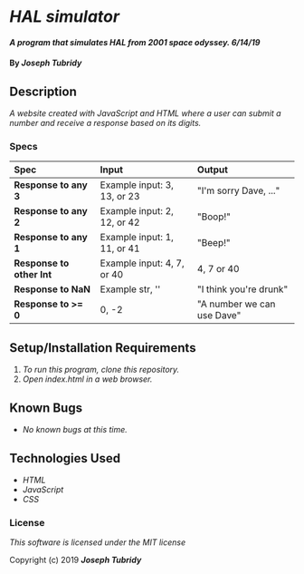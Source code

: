 # _HAL simulator_

#### _A program that simulates HAL from 2001 space odyssey. 6/14/19_

#### By _**Joseph Tubridy**_

## Description

_A website created with JavaScript and HTML where a user can submit a number and receive a response based on its digits._

### Specs
| Spec | Input | Output |
| :-------------     | :------------- | :------------- |
| **Response to any 3** | Example input: 3, 13, or 23 | "I'm sorry Dave, ..." |
| **Response to any 2** | Example input: 2, 12, or 42 | "Boop!" |
| **Response to any 1**| Example input: 1, 11, or 41 | "Beep!" |
| **Response to other Int**| Example input: 4, 7, or 40 | 4, 7 or 40 |
| **Response to NaN**| Example str, '' | "I think you're drunk" |
| **Response to >= 0** | 0, -2 | "A number we can use Dave" |


## Setup/Installation Requirements

1. _To run this program, clone this repository._
2. _Open index.html in a web browser._

## Known Bugs
* _No known bugs at this time._

## Technologies Used
  * _HTML_
  * _JavaScript_
  * _CSS_


### License

*This software is licensed under the MIT license*

Copyright (c) 2019 **_Joseph Tubridy_**
